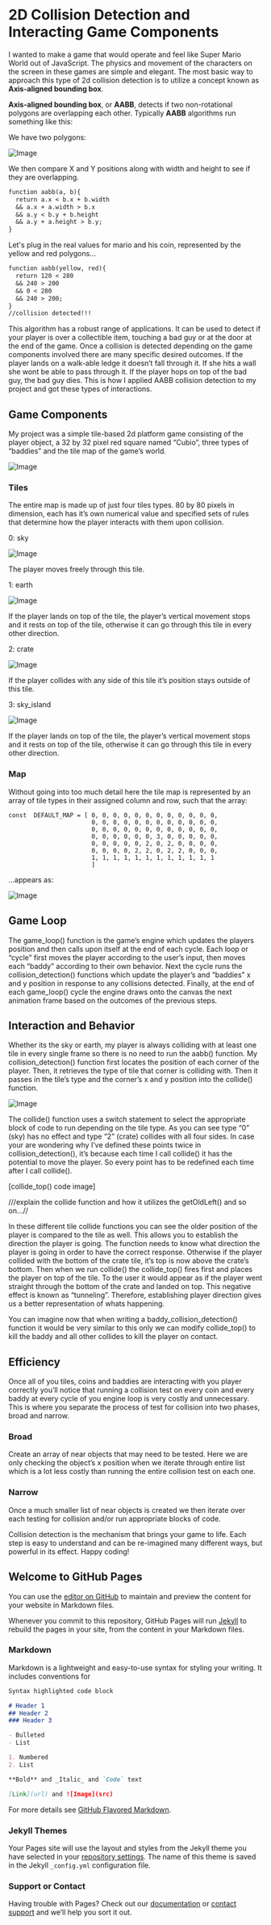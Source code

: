 # **2D Collision Detection and Interacting Game Components**

I wanted to make a game that would operate and feel like Super Mario World out of JavaScript. The physics and movement of the characters on the screen in these games are simple and elegant. 
The most basic way to approach this type of 2d collision detection is to utilize a concept known as **Axis-aligned bounding box**. 

**Axis-aligned bounding box**, or **AABB**, detects if two non-rotational polygons are overlapping each other. Typically **AABB** algorithms run something like this:

We have two polygons:

![Image](mario_polygon_aabb.png)

We then compare X and Y positions along with width and height to see if they are overlapping.
```markdown
function aabb(a, b){
  return a.x < b.x + b.width
  && a.x + a.width > b.x
  && a.y < b.y + b.height 
  && a.y + a.height > b.y;
}
```

Let's plug in the real values for mario and his coin, represented by the yellow and red polygons...

```markdown
function aabb(yellow, red){
  return 120 < 280
  && 240 > 200
  && 0 < 280 
  && 240 > 200;
}
//collision detected!!!
```

 
This algorithm has a robust range of applications. It can be used to detect if your player is over a collectible item, touching a bad guy or at the door at the end of the game. Once a collision is detected depending on the game components involved there are many specific desired outcomes. If the player lands on a walk-able ledge it doesn’t fall through it. If she hits a wall she wont be able to pass through it. If the player hops on top of the bad guy, the bad guy dies. This is how I applied AABB collision detection to my project and got these types of interactions.


## **Game Components**

My project was a simple tile-based 2d platform game consisting of the player object, a 32 by 32 pixel red square named “Cubio”, three types of “baddies” and the tile map of the game’s world. 

![Image](gang.png)

### **Tiles**
The entire map is made up of just four tiles types. 80 by 80 pixels in dimension, each has it’s own numerical value and specified sets of rules that determine how the player interacts with them upon collision.

0: sky 

![Image](sky_block_1.png)

The player moves freely through this tile.

1: earth

![Image](earth_1.png)

If the player lands on top of the tile, the player’s vertical movement stops and it rests on top of the tile, otherwise it can go through this tile in every other direction.

2: crate

![Image](crate_1.png)

If the player collides with any side of this tile it’s position stays outside of this tile.

3: sky_island

![Image](sky_island_1.png)

If the player lands on top of the tile, the player’s vertical movement stops and it rests on top of the tile, otherwise it can go through this tile in every other direction.


### **Map**

Without going into too much detail here the tile map is represented by an array of tile types in their assigned column and row, such that the array:

```
const  DEFAULT_MAP = [ 0, 0, 0, 0, 0, 0, 0, 0, 0, 0, 0, 0, 
                       0, 0, 0, 0, 0, 0, 0, 0, 0, 0, 0, 0, 
                       0, 0, 0, 0, 0, 0, 0, 0, 0, 0, 0, 0, 
                       0, 0, 0, 0, 0, 0, 3, 0, 0, 0, 0, 0, 
                       0, 0, 0, 0, 0, 2, 0, 2, 0, 0, 0, 0, 
                       0, 0, 0, 0, 2, 2, 0, 2, 2, 0, 0, 0, 
                       1, 1, 1, 1, 1, 1, 1, 1, 1, 1, 1, 1  
                       ]
```

...appears as:

![Image](default_map_img.png)


## **Game Loop**
The game_loop() function is the game’s engine which updates the players position and then calls upon itself at the end of each cycle. Each loop or “cycle” first moves the player according to the user’s input, then moves each “baddy” according to their own behavior. 
Next the cycle runs the collision_detection() functions which update the player’s and “baddies” x and y position in response to any collisions detected. 
Finally, at the end of each game_loop() cycle the engine draws onto the canvas the next animation frame based on the outcomes of the previous steps.


## **Interaction and Behavior**

 Whether its the sky or earth, my player is always colliding with at least one tile in every single frame so there is no need to run the aabb() function. My collision_detection() function first locates the position of each corner of the player. Then, it retrieves the type of tile that corner is colliding with. Then it passes in the tile’s type and the corner’s x and y position into the collide() function. 

![Image](collide_function.png)



The collide() function uses a switch statement to select the appropriate block of code to run depending on the tile type. As you can see type “0” (sky) has no effect and type “2” (crate) collides with all four sides. In case your are wondering why I’ve defined these points twice in collision_detection(), it’s because each time I call collide() it has the potential to move the player. So every point has to be redefined each time after I call collide(). 

[collide_top() code image]


///explain the collide function and how it utilizes the getOldLeft() and so on...//

In these different tile collide functions you can see the older position of the player is compared to the tile as well. This allows you to establish the direction the player is going. The function needs to know what direction the player is going in order to have the correct response. Otherwise if the player collided with the bottom of the crate tile, it’s top is now above the crate’s bottom. Then when we run collide() the collide_top() fires first and places the player on top of the tile. To the user it would appear as if the player went straight through the bottom of the crate and landed on top. This negative effect is known as “tunneling”. Therefore, establishing player direction gives us a better representation of whats happening. 

You can imagine now that when writing a baddy_collision_detection() function it would be very similar to this only we can modify collide_top() to kill the baddy and all other collides to kill the player on contact.


## **Efficiency**

Once all of you tiles, coins and baddies are interacting with you player correctly you’ll notice that running a collision test on every coin and every baddy at every cycle of you engine loop is very costly and unnecessary. This is where you separate the process of test for collision into two phases, broad and narrow.


### **Broad**

Create an array of near objects that may need to be tested. Here we are only checking the object’s x position when we iterate through entire list which is a lot less costly than running the entire collision test on each one.

### **Narrow**

Once a much smaller list of near objects is created we then iterate over each testing for collision and/or run appropriate blocks of code.


Collision detection is the mechanism that brings your game to life. Each step is easy to understand and can be re-imagined many different ways, but powerful in its effect. Happy coding!













## Welcome to GitHub Pages

You can use the [editor on GitHub](https://github.com/AustinRhoads/2D-Collision-Detection-and-Interacting-Game-Components/edit/gh-pages/index.md) to maintain and preview the content for your website in Markdown files.

Whenever you commit to this repository, GitHub Pages will run [Jekyll](https://jekyllrb.com/) to rebuild the pages in your site, from the content in your Markdown files.

### Markdown

Markdown is a lightweight and easy-to-use syntax for styling your writing. It includes conventions for

```markdown
Syntax highlighted code block

# Header 1
## Header 2
### Header 3

- Bulleted
- List

1. Numbered
2. List

**Bold** and _Italic_ and `Code` text

[Link](url) and ![Image](src)
```

For more details see [GitHub Flavored Markdown](https://guides.github.com/features/mastering-markdown/).

### Jekyll Themes

Your Pages site will use the layout and styles from the Jekyll theme you have selected in your [repository settings](https://github.com/AustinRhoads/2D-Collision-Detection-and-Interacting-Game-Components/settings/pages). The name of this theme is saved in the Jekyll `_config.yml` configuration file.

### Support or Contact

Having trouble with Pages? Check out our [documentation](https://docs.github.com/categories/github-pages-basics/) or [contact support](https://support.github.com/contact) and we’ll help you sort it out.
